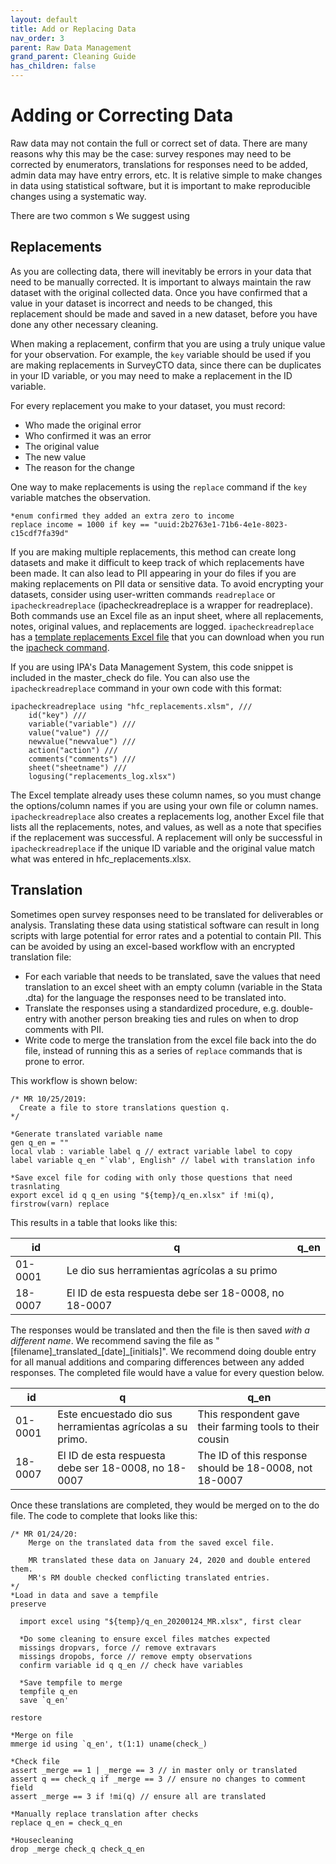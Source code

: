 ```yaml
---
layout: default
title: Add or Replacing Data
nav_order: 3
parent: Raw Data Management
grand_parent: Cleaning Guide
has_children: false
---
```


# Adding or Correcting Data

Raw data may not contain the full or correct set of data. There are many reasons why this may be the case: survey respones may need to be corrected by enumerators, translations for responses need to be added, admin data may have entry errors, etc. It is relative simple to make changes in data using statistical software, but it is important to make reproducible changes using a systematic way. 

There are two common s We suggest using 

## Replacements
As you are collecting data, there will inevitably be errors in your data that need to be manually corrected. It is important to always maintain the raw dataset with the original collected data. Once you have confirmed that a value in your dataset is incorrect and needs to be changed, this replacement should be made and saved in a new dataset, before you have done any other necessary cleaning. 

When making a replacement, confirm that you are using a truly unique value for your observation. For example, the `key` variable should be used if you are making replacements in SurveyCTO data, since there can be duplicates in your ID variable, or you may need to make a replacement in the ID variable.  

For every replacement you make to your dataset, you must record:
* Who made the original error
* Who confirmed it was an error
* The original value
* The new value
* The reason for the change

One way to make replacements is using the `replace` command if the `key` variable matches the observation.

```
*enum confirmed they added an extra zero to income
replace income = 1000 if key == "uuid:2b2763e1-71b6-4e1e-8023-c15cdf7fa39d" 
```

If you are making multiple replacements, this method can create long datasets and make it difficult to keep track of which replacements have been made. It can also lead to PII appearing in your do files if you are making replacements on PII data or sensitive data. To avoid encrypting your datasets, consider using user-written commands `readreplace` or `ipacheckreadreplace` (ipacheckreadreplace is a wrapper for readreplace). Both commands use an Excel file as an input sheet, where all replacements, notes, original values, and replacements are logged. `ipacheckreadreplace` has a [template replacements Excel file](https://github.com/PovertyAction/high-frequency-checks/blob/master/xlsx/hfc_replacements.xlsm) that you can download when you run the [ipacheck command](https://github.com/PovertyAction/high-frequency-checks). 

If you are using IPA's Data Management System, this code snippet is included in the master_check do file. You can also use the `ipacheckreadreplace` command in your own code with this format:

```
ipacheckreadreplace using "hfc_replacements.xlsm", ///
    id("key") ///
    variable("variable") ///
    value("value") ///
    newvalue("newvalue") ///
    action("action") ///
    comments("comments") ///
    sheet("sheetname") ///
    logusing("replacements_log.xlsx") 
 ```
    
The Excel template already uses these column names, so you must change the options/column names if you are using your own file or column names. `ipacheckreadreplace` also creates a replacements log, another Excel file that lists all the replacements, notes, and values, as well as a note that specifies if the replacement was successful. A replacement will only be successful in `ipacheckreadreplace` if the unique ID variable and the original value match what was entered in hfc_replacements.xlsx. 

## Translation
Sometimes open survey responses need to be translated for deliverables or analysis. Translating these data using statistical software can result in long scripts with large potential for error rates and a potential to contain PII. This can be avoided by using an excel-based workflow with an encrypted translation file:
- For each variable that needs to be translated, save the values that need translation to an excel sheet with an empty column (variable in the Stata .dta) for the language the responses need to be translated into.
- Translate the responses using a standardized procedure, e.g. double-entry with another person breaking ties and rules on when to drop comments with PII.
- Write code to merge the translation from the excel file back into the do file, instead of running this as a series of `replace` commands that is prone to error.

This workflow is shown below:

```
/* MR 10/25/2019:
  Create a file to store translations question q.
*/ 

*Generate translated variable name
gen q_en = ""
local vlab : variable label q // extract variable label to copy
label variable q_en "`vlab', English" // label with translation info

*Save excel file for coding with only those questions that need trasnlating 
export excel id q q_en using "${temp}/q_en.xlsx" if !mi(q), firstrow(varn) replace

```

This results in a table that looks like this:

  | id | q| q_en | 
  | ----- | ------ | ------ |
  | 01-0001 | Le dio sus herramientas agrícolas a su primo | | 
  | 18-0007 | El ID de esta respuesta debe ser 18-0008, no 18-0007 | | 


The responses would be translated and then the file is then saved *with a different name*. We recommend saving the file as "[filename]\_translated\_[date]\_[initials]". We recommend doing double entry for all manual additions and comparing differences between any added responses. The completed file would have a value for every question below.

  | id | q  | q_en | 
  | ----- | ------ | ------ |
  | 01-0001 | Este encuestado dio sus herramientas agrícolas a su primo. | This respondent gave their farming tools to their cousin | 
  | 18-0007 | El ID de esta respuesta debe ser 18-0008, no 18-0007 | The ID of this response should be 18-0008, not 18-0007 |

Once these translations are completed, they would be merged on to the do file. The code to complete that looks like this:

```
/* MR 01/24/20:
 	Merge on the translated data from the saved excel file.

 	MR translated these data on January 24, 2020 and double entered them.
 	MR's RM double checked conflicting translated entries.
*/
*Load in data and save a tempfile
preserve

  import excel using "${temp}/q_en_20200124_MR.xlsx", first clear
  
  *Do some cleaning to ensure excel files matches expected
  missings dropvars, force // remove extravars
  missings dropobs, force // remove empty observations
  confirm variable id q q_en // check have variables

  *Save tempfile to merge
  tempfile q_en
  save `q_en'
  
restore

*Merge on file
mmerge id using `q_en', t(1:1) uname(check_)

*Check file
assert _merge == 1 | _merge == 3 // in master only or translated
assert q == check_q if _merge == 3 // ensure no changes to comment field
assert _merge == 3 if !mi(q) // ensure all are translated

*Manually replace translation after checks
replace q_en = check_q_en

*Housecleaning
drop _merge check_q check_q_en

```